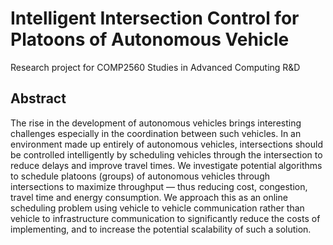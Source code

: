# Intelligent Intersection Control for Platoons of Autonomous Vehicle
Research project for COMP2560 Studies in Advanced Computing R&D

## Abstract
The rise in the development of autonomous vehicles
brings interesting challenges especially in the coordination
between such vehicles. In an environment made up entirely of autonomous
vehicles, intersections should be controlled intelligently
by scheduling vehicles through the intersection to reduce delays
and improve travel times. We investigate potential algorithms
to schedule platoons (groups) of autonomous vehicles through
intersections to maximize throughput — thus reducing cost,
congestion, travel time and energy consumption. We approach
this as an online scheduling problem using vehicle to vehicle
communication rather than vehicle to infrastructure communication
to significantly reduce the costs of implementing, and to
increase the potential scalability of such a solution.
